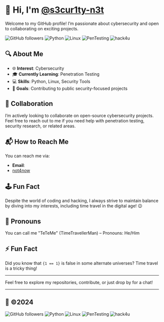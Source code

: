# 👋 Hi, I'm [@s3cur1ty-n3t](https://github.com/s3cur1ty-n3t)
Welcome to my GitHub profile! I’m passionate about cybersecurity and open to collaborating on exciting projects.

![GitHub followers](https://img.shields.io/github/followers/s3cur1ty-n3t?style=social)
![Python](https://img.shields.io/badge/Python-3776AB?style=flat&logo=python&logoColor=white)
![Linux](https://img.shields.io/badge/Linux-FCC624?style=flat&logo=linux&logoColor=black)
![PenTesting](https://img.shields.io/badge/Penetration_Testing-003B49?style=flat&logo=appveyor&logoColor=white)
![hack4u](https://img.shields.io/badge/Visit-Hack4U-0088CC?style=flat&logo=globe&logoColor=white&link=https://hack4u.io)

## 🔍 About Me

- 🌐 **Interest**: Cybersecurity
- 🎓 **Currently Learning**: Penetration Testing
- 💻 **Skills**: Python, Linux, Security Tools
- 🌱 **Goals**: Contributing to public security-focused projects

## 🤝 Collaboration

I’m actively looking to collaborate on open-source cybersecurity projects. Feel free to reach out to me if you need help with penetration testing, security research, or related areas.

## 📬 How to Reach Me

You can reach me via:

- **Email**:
-  [not4now](mailto:test@test.testeando)

## 🕹 Fun Fact

Despite the world of coding and hacking, I always strive to maintain balance by diving into my interests, including time travel in the digital age! 😉

## 💬 Pronouns

You can call me "TeTeMe" (TimeTravellerMan) – Pronouns: He/Him

## ⚡ Fun Fact

Did you know that `{1 == 1}` is false in some alternate universes? Time travel is a tricky thing!

---

Feel free to explore my repositories, contribute, or just drop by for a chat!

---

## 👋 ©️2024

![GitHub followers](https://img.shields.io/github/followers/s3cur1ty-n3t?style=social)
![Python](https://img.shields.io/badge/Python-3776AB?style=flat&logo=python&logoColor=white)
![Linux](https://img.shields.io/badge/Linux-FCC624?style=flat&logo=linux&logoColor=black)
![PenTesting](https://img.shields.io/badge/Penetration_Testing-003B49?style=flat&logo=appveyor&logoColor=white)
![hack4u](https://img.shields.io/badge/Visit-Hack4U-0088CC?style=flat&logo=globe&logoColor=white&link=https://hack4u.io)


<!---
s3cur1ty-n3t/s3cur1ty-n3t is a ✨ special ✨ repository because its `README.md` (this file) appears on your GitHub profile.
You can click the Preview link to take a look at your changes.
--->
